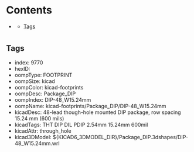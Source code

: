 



Contents
========

* [](#)
	* [Tags](#tags)

# 

## Tags

- index: 9770
- hexID: 
- oompType: FOOTPRINT
- oompSize: kicad
- oompColor: kicad-footprints
- oompDesc: Package_DIP
- oompIndex: DIP-48_W15.24mm
- oompName: kicad-footprints/Package_DIP/DIP-48_W15.24mm
- kicadDesc: 48-lead though-hole mounted DIP package, row spacing 15.24 mm (600 mils)
- kicadTags: THT DIP DIL PDIP 2.54mm 15.24mm 600mil
- kicadAttr: through_hole
- kicad3DModel: ${KICAD6_3DMODEL_DIR}/Package_DIP.3dshapes/DIP-48_W15.24mm.wrl
